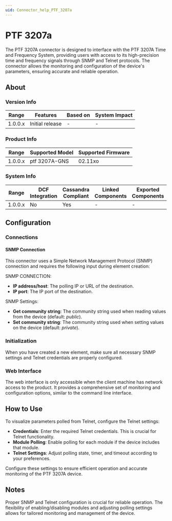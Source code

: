 ```yaml
---
uid: Connector_help_PTF_3207a
---
```


# PTF 3207a

The PTF 3207A connector is designed to interface with the PTF 3207A Time and Frequency System, providing users with access to its high-precision time and frequency signals through SNMP and Telnet protocols. The connector allows the monitoring and configuration of the device's parameters, ensuring accurate and reliable operation.

## About

### Version Info

| Range       | Features         | Based on   | System Impact |
|-------------|----------------- |------------|---------------|
| 1.0.0.x     | Initial release  | -          | -             |

### Product Info

| Range       | Supported Model        |Supported Firmware  |
|-------------|------------------------|--------------------|
| 1.0.0.x     | ptf 3207A-GNS          | 02.11xo            |

### System Info

| Range       | DCF Integration  | Cassandra Compliant  | Linked Components  | Exported Components   |
|-------------|------------------|----------------------|--------------------|-----------------------|
| 1.0.0.x     | No               | Yes                  | -                  | -                     |

## Configuration

### Connections

#### SNMP Connection

This connector uses a Simple Network Management Protocol (SNMP) connection and requires the following input during element creation:

SNMP CONNECTION:

- **IP address/host**: The polling IP or URL of the destination.
- **IP port**: The IP port of the destination.

SNMP Settings:

- **Get community string**: The community string used when reading values from the device (default: *public*).
- **Set community string**: The community string used when setting values on the device (default: *private*).

### Initialization

When you have created a new element, make sure all necessary SNMP settings and Telnet credentials are properly configured.

### Web Interface

The web interface is only accessible when the client machine has network access to the product. It provides a comprehensive set of monitoring and configuration options, similar to the command line interface.

## How to Use

To visualize parameters polled from Telnet, configure the Telnet settings:

- **Credentials**: Enter the required Telnet credentials. This is crucial for Telnet functionality.
- **Module Polling**: Enable polling for each module if the device includes that module.
- **Telnet Settings**: Adjust polling state, timer, and timeout according to your preferences.

Configure these settings to ensure efficient operation and accurate monitoring of the PTF 3207A device.

## Notes

Proper SNMP and Telnet configuration is crucial for reliable operation. The flexibility of enabling/disabling modules and adjusting polling settings allows for tailored monitoring and management of the device.
